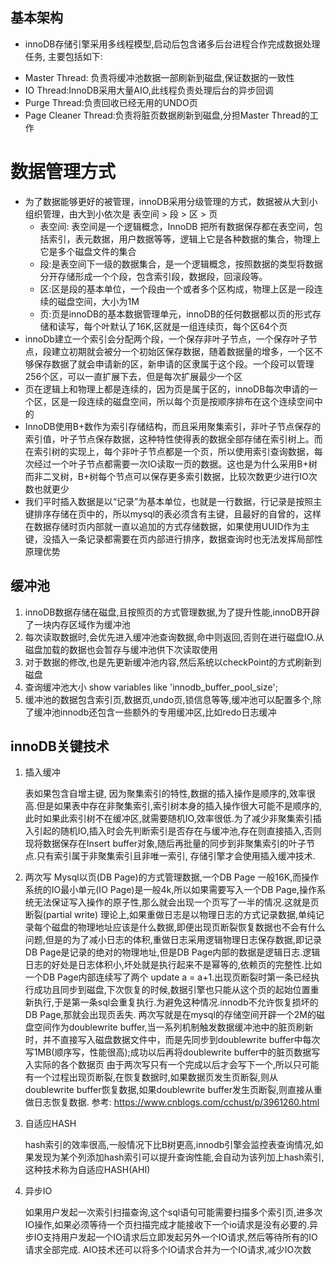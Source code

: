 ## 基本架构
+ innoDB存储引擎采用多线程模型,启动后包含诸多后台进程合作完成数据处理任务, 主要包括如下:
 - Master Thread: 负责将缓冲池数据一部刷新到磁盘,保证数据的一致性
 - IO Thread:InnoDB采用大量AIO,此线程负责处理后台的异步回调
 - Purge Thread:负责回收已经无用的UNDO页
 - Page Cleaner Thread:负责将脏页数据刷新到磁盘,分担Master Thread的工作

# 数据管理方式
+ 为了数据能够更好的被管理，innoDB采用分级管理的方式，数据被从大到小组织管理，由大到小依次是 表空间 > 段 > 区 > 页
    - 表空间: 表空间是一个逻辑概念，InnoDB 把所有数据保存都在表空间，包括索引，表元数据，用户数据等等，逻辑上它是各种数据的集合，物理上它是多个磁盘文件的集合
    - 段:是表空间下一级的数据集合，是一个逻辑概念，按照数据的类型将数据分开存储形成一个个段，包含索引段，数据段，回滚段等。
    - 区:区是段的基本单位，一个段由一个或者多个区构成，物理上区是一段连续的磁盘空间，大小为1M
    - 页:页是innoDB的基本数据管理单元，innoDB的任何数据都以页的形式存储和读写，每个叶默认了16K,区就是一组连续页，每个区64个页
+ innoDb建立一个索引会分配两个段，一个保存非叶子节点，一个保存叶子节点，段建立初期就会被分一个初始区保存数据，随着数据量的增多，一个区不够保存数据了就会申请新的区，新申请的区隶属于这个段。一个段可以管理256个区，可以一直扩展下去，但是每次扩展最少一个区
+ 页在逻辑上和物理上都是连续的，因为页是属于区的，innoDB每次申请的一个区，区是一段连续的磁盘空间，所以每个页是按顺序排布在这个连续空间中的
+ InnoDB使用B+数作为索引存储结构，而且采用聚集索引，非叶子节点保存的索引值，叶子节点保存数据，这种特性使得表的数据全部存储在索引树上。而在索引树的实现上，每个非叶子节点都是一个页，所以使用索引查询数据，每次经过一个叶子节点都需要一次IO读取一页的数据。这也是为什么采用B+树而非二叉树，B+树每个节点可以保存更多索引数据，比较次数更少进行IO次数也就更少
+ 我们平时插入数据是以“记录”为基本单位，也就是一行数据，行记录是按照主键排序存储在页中的，所以mysql的表必须含有主键，且最好的自曾的，这样在数据存储时页内部就一直以追加的方式存储数据，如果使用UUID作为主键，没插入一条记录都需要在页内部进行排序，数据查询时也无法发挥局部性原理优势

## 缓冲池
1. innoDB数据存储在磁盘,且按照页的方式管理数据,为了提升性能,innoDB开辟了一块内存区域作为缓冲池
2. 每次读取数据时,会优先进入缓冲池查询数据,命中则返回,否则在进行磁盘IO.从磁盘加载的数据也会暂存与缓冲池供下次读取使用
3. 对于数据的修改,也是先更新缓冲池内容,然后系统以checkPoint的方式刷新到磁盘
4. 查询缓冲池大小 show variables like 'innodb_buffer_pool_size';
5. 缓冲池的数据包含索引页,数据页,undo页,锁信息等等,缓冲池可以配置多个,除了缓冲池innodb还包含一些额外的专用缓冲区,比如redo日志缓冲

## innoDB关键技术
1. 插入缓冲
    
    表如果包含自增主键, 因为聚集索引的特性,数据的插入操作是顺序的,效率很高.但是如果表中存在非聚集索引,索引树本身的插入操作很大可能不是顺序的,此时如果此索引树不在缓冲区,就需要随机IO,效率很低.为了减少非聚集索引插入引起的随机IO,插入时会先判断索引是否存在与缓冲池,存在则直接插入,否则现将数据保存在Insert buffer对象,随后再批量的同步到非聚集索引的叶子节点.只有索引属于非聚集索引且非唯一索引, 存储引擎才会使用插入缓冲技术.

2. 两次写
    Mysql以页(DB Page)的方式管理数据,一个DB Page 一般16K,而操作系统的IO最小单元(IO Page)是一般4k,所以如果需要写入一个DB Page,操作系统无法保证写入操作的原子性,那么就会出现一个页写了一半的情况.这就是页断裂(partial write)
    理论上,如果重做日志是以物理日志的方式记录数据,单纯记录每个磁盘的物理地址应该是什么数据,即便出现页断裂恢复数据也不会有什么问题,但是的为了减小日志的体积,重做日志采用逻辑物理日志保存数据,即记录DB Page是记录的绝对的物理地址,但是DB Page内部的数据是逻辑日志.逻辑日志的好处是日志体积小,坏处就是执行起来不是幂等的,依赖页的完整性.比如一个DB Page内部连续写了两个 update a = a+1.出现页断裂时第一条已经执行成功且同步到磁盘,下次恢复的时候,数据引擎也只能从这个页的起始位置重新执行,于是第一条sql会重复执行.为避免这种情况.innodb不允许恢复损坏的DB Page,那就会出现页丢失.
    两次写就是在mysql的存储空间开辟一个2M的磁盘空间作为doublewrite buffer,当一系列机制触发数据缓冲池中的脏页刷新时，并不直接写入磁盘数据文件中，而是先同步到doublewrite buffer中每次写1MB(顺序写，性能很高);成功以后再将doublewrite buffer中的脏页数据写入实际的各个数据页
    由于两次写只有一个完成以后才会写下一个,所以只可能有一个过程出现页断裂,在恢复数据时,如果数据页发生页断裂,则从doublewrite buffer恢复数据,如果doublewrite buffer发生页断裂,则直接从重做日志恢复数据.
    参考:
    https://www.cnblogs.com/cchust/p/3961260.html

3. 自适应HASH
    
    hash索引的效率很高,一般情况下比B树更高,innodb引擎会监控表查询情况,如果发现为某个列添加hash索引可以提升查询性能,会自动为该列加上hash索引,这种技术称为自适应HASH(AHI)

4. 异步IO

    如果用户发起一次索引扫描查询,这个sql语句可能需要扫描多个索引页,进多次IO操作,如果必须等待一个页扫描完成才能接收下一个io请求是没有必要的.异步IO支持用户发起一个IO请求后立即发起另外一个IO请求,然后等待所有的IO请求全部完成.
    AIO技术还可以将多个IO请求合并为一个IO请求,减少IO次数
